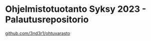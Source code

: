 # Ohjelmistotuotanto Syksy 2023 - Palautusrepositorio

[github.com/3nd3r1/ohtuvarasto](https://github.com/3nd3r1/ohtuvarasto)